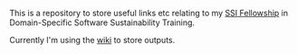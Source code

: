 This is a repository to store useful links etc relating to my [SSI Fellowship](https://software.ac.uk/programmes-and-events/fellowship-programme) in Domain-Specific Software Sustainability Training.

Currently I'm using the [wiki](https://github.com/alisonrclarke/domain-specific-software-sustainability/wiki) to store outputs.
